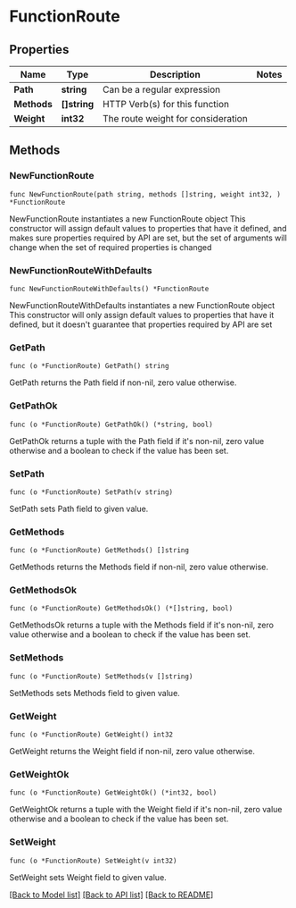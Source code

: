 # FunctionRoute

## Properties

Name | Type | Description | Notes
------------ | ------------- | ------------- | -------------
**Path** | **string** | Can be a regular expression | 
**Methods** | **[]string** | HTTP Verb(s) for this function | 
**Weight** | **int32** | The route weight for consideration | 

## Methods

### NewFunctionRoute

`func NewFunctionRoute(path string, methods []string, weight int32, ) *FunctionRoute`

NewFunctionRoute instantiates a new FunctionRoute object
This constructor will assign default values to properties that have it defined,
and makes sure properties required by API are set, but the set of arguments
will change when the set of required properties is changed

### NewFunctionRouteWithDefaults

`func NewFunctionRouteWithDefaults() *FunctionRoute`

NewFunctionRouteWithDefaults instantiates a new FunctionRoute object
This constructor will only assign default values to properties that have it defined,
but it doesn't guarantee that properties required by API are set

### GetPath

`func (o *FunctionRoute) GetPath() string`

GetPath returns the Path field if non-nil, zero value otherwise.

### GetPathOk

`func (o *FunctionRoute) GetPathOk() (*string, bool)`

GetPathOk returns a tuple with the Path field if it's non-nil, zero value otherwise
and a boolean to check if the value has been set.

### SetPath

`func (o *FunctionRoute) SetPath(v string)`

SetPath sets Path field to given value.


### GetMethods

`func (o *FunctionRoute) GetMethods() []string`

GetMethods returns the Methods field if non-nil, zero value otherwise.

### GetMethodsOk

`func (o *FunctionRoute) GetMethodsOk() (*[]string, bool)`

GetMethodsOk returns a tuple with the Methods field if it's non-nil, zero value otherwise
and a boolean to check if the value has been set.

### SetMethods

`func (o *FunctionRoute) SetMethods(v []string)`

SetMethods sets Methods field to given value.


### GetWeight

`func (o *FunctionRoute) GetWeight() int32`

GetWeight returns the Weight field if non-nil, zero value otherwise.

### GetWeightOk

`func (o *FunctionRoute) GetWeightOk() (*int32, bool)`

GetWeightOk returns a tuple with the Weight field if it's non-nil, zero value otherwise
and a boolean to check if the value has been set.

### SetWeight

`func (o *FunctionRoute) SetWeight(v int32)`

SetWeight sets Weight field to given value.



[[Back to Model list]](../README.md#documentation-for-models) [[Back to API list]](../README.md#documentation-for-api-endpoints) [[Back to README]](../README.md)


